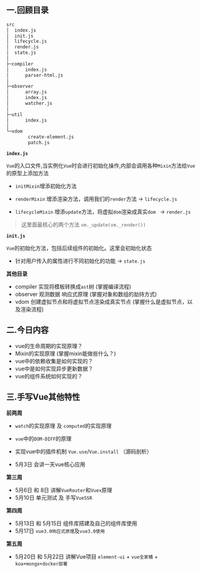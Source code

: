 ## 一.回顾目录

```bash
src
│  index.js
│  init.js
│  lifecycle.js
│  render.js
│  state.js
│
├─compiler
│      index.js
│      parser-html.js
│
├─observer
│      array.js
│      index.js
│      watcher.js
│
├─util
│      index.js
│
└─vdom
        create-element.js
        patch.js
```

**`index.js`**

`Vue`的入口文件,当实例化`Vue`时会进行初始化操作,内部会调用各种`Mixin`方法给`Vue`的原型上添加方法

- `initMixin`增添初始化方法

- `renderMixin` 增添渲染方法，调用我们的`render`方法                           -> `lifecycle.js`

- `lifecycleMixin` 增添`update`方法，将虚拟`dom`渲染成真实`dom `         -> `render.js`

  

> 这里面最核心的两个方法 `vm._update(vm._render())`



**`init.js`**

`Vue`的初始化方法，包括后续组件的初始化。这里会初始化状态                   

- 针对用户传入的属性进行不同初始化的功能                                               -> `state.js`



**其他目录**

- compiler 实现将模板转换成`ast`树   (掌握编译流程)
- observer 观测数据 响应式原理          (掌握对象和数组的劫持方式)
- vdom       创建虚拟节点和将虚拟节点渲染成真实节点  (掌握什么是虚拟节点，以及渲染流程)



## 二.今日内容

- vue的生命周期的实现原理？
- Mixin的实现原理 (掌握mixin能做些什么？)
- vue中的依赖收集是如何实现的？
- vue中是如何实现异步更新数据？
- vue的组件系统如何实现的？



## 三.手写Vue其他特性

**前两周**

- `watch`的实现原理 及 `computed`的实现原理
- `vue`中的`DOM-DIFF`的原理  
- 实现vue中的插件机制 `Vue.use`/`Vue.install`   （源码剖析）

- 5月3日  会讲一天vue核心应用

**第三周**

- 5月6日 和 8日  讲解`VueRouter`和`Vuex`原理
- 5月10日 单元测试 及 手写`VueSSR`

**第四周**

- 5月13日 和 5月15日  组件库搭建及自己的组件库使用
- 5月17日  `vue3.0响应式原理`及`vue3.0使用`

**第五周**

- 5月20日 和 5月22日 讲解Vue项目 `element-ui` +  `vue全家桶` + `koa+mongo+docker部署`

